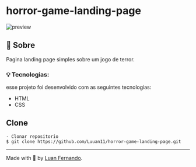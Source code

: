 # horror-game-landing-page

![preview](https://user-images.githubusercontent.com/79935555/227721576-4aaf2253-737b-4f61-8ad9-f948346e94e1.png)

## 💬 Sobre
Pagina landing page simples sobre um jogo de terror.

### 💡 Tecnologias:

esse projeto foi desenvolvido com as seguintes tecnologias:

- HTML
- CSS

## Clone

    - Clonar repositorio 
    $ git clone https://github.com/Luuan11/horror-game-landing-page.git

---
Made with 💜 by [Luan Fernando](https://www.linkedin.com/in/luan-fernando/).
